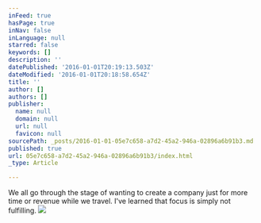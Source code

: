```yaml
---
inFeed: true
hasPage: true
inNav: false
inLanguage: null
starred: false
keywords: []
description: ''
datePublished: '2016-01-01T20:19:13.503Z'
dateModified: '2016-01-01T20:18:58.654Z'
title: ''
author: []
authors: []
publisher:
  name: null
  domain: null
  url: null
  favicon: null
sourcePath: _posts/2016-01-01-05e7c658-a7d2-45a2-946a-02896a6b91b3.md
published: true
url: 05e7c658-a7d2-45a2-946a-02896a6b91b3/index.html
_type: Article

---
```

We all go through the stage of wanting to create a company just for more time or revenue while we travel. I've learned that focus is simply not fulfilling.
![](https://the-grid-user-content.s3-us-west-2.amazonaws.com/8039538f-080a-4f1f-bbe1-d12fc6fb03ec.jpg)